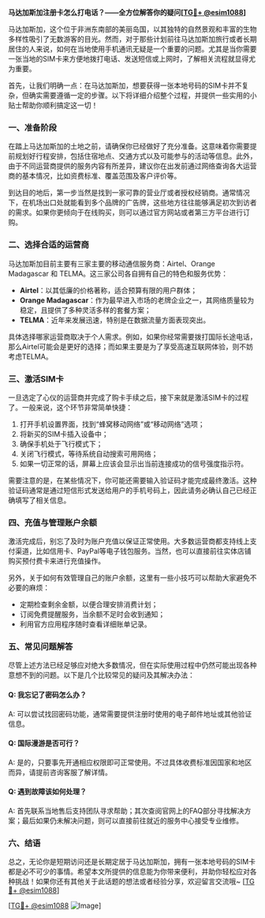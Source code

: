 **马达加斯加注册卡怎么打电话？——全方位解答你的疑问[[TG💪+ @esim1088](https://t.me/s/esim1088)]**

马达加斯加，这个位于非洲东南部的美丽岛国，以其独特的自然景观和丰富的生物多样性吸引了无数游客的目光。然而，对于那些计划前往马达加斯加旅行或者长期居住的人来说，如何在当地使用手机通讯无疑是一个重要的问题。尤其是当你需要一张当地的SIM卡来方便地拨打电话、发送短信或上网时，了解相关流程就显得尤为重要。

首先，让我们明确一点：在马达加斯加，想要获得一张本地号码的SIM卡并不复杂，但确实需要遵循一定的步骤。以下将详细介绍整个过程，并提供一些实用的小贴士帮助你顺利搞定这一切！

### 一、准备阶段

在踏上马达加斯加的土地之前，请确保你已经做好了充分准备。这意味着你需要提前规划好行程安排，包括住宿地点、交通方式以及可能参与的活动等信息。此外，由于不同运营商提供的服务内容有所差异，建议你在出发前通过网络查询各大运营商的基本情况，比如资费标准、覆盖范围及客户评价等。

到达目的地后，第一步当然是找到一家可靠的营业厅或者授权经销商。通常情况下，在机场出口处就能看到多个品牌的广告牌，这些地方往往能够满足初次到访者的需求。如果你更倾向于在线购买，则可以通过官方网站或者第三方平台进行订购。

### 二、选择合适的运营商

马达加斯加目前主要有三家主要的移动通信服务商：Airtel、Orange Madagascar 和 TELMA。这三家公司各自拥有自己的特色和服务优势：

- **Airtel**：以其低廉的价格著称，适合预算有限的用户群体；
- **Orange Madagascar**：作为最早进入市场的老牌企业之一，其网络质量较为稳定，且提供了多种灵活多样的套餐方案；
- **TELMA**：近年来发展迅速，特别是在数据流量方面表现突出。

具体选择哪家运营商取决于个人需求。例如，如果你经常需要拨打国际长途电话，那么Airtel可能会是更好的选择；而如果主要是为了享受高速互联网体验，则不妨考虑TELMA。

### 三、激活SIM卡

一旦选定了心仪的运营商并完成了购卡手续之后，接下来就是激活SIM卡的过程了。一般来说，这个环节非常简单快捷：

1. 打开手机设置界面，找到“蜂窝移动网络”或“移动网络”选项；
2. 将新买的SIM卡插入设备中；
3. 确保手机处于飞行模式下；
4. 关闭飞行模式，等待系统自动搜索可用网络；
5. 如果一切正常的话，屏幕上应该会显示出当前连接成功的信号强度指示符。

需要注意的是，在某些情况下，你可能还需要输入验证码才能完成最终激活。这种验证码通常是通过短信形式发送给用户的手机号码上，因此请务必确认自己已经正确填写了相关信息。

### 四、充值与管理账户余额

激活完成后，别忘了及时为账户充值以保证正常使用。大多数运营商都支持线上支付渠道，比如信用卡、PayPal等电子钱包服务。当然，也可以直接前往实体店铺购买预付费卡来进行充值操作。

另外，关于如何有效管理自己的账户余额，这里有一些小技巧可以帮助大家避免不必要的麻烦：

- 定期检查剩余金额，以便合理安排消费计划；
- 订阅免费提醒服务，当余额不足时会收到通知；
- 利用官方应用程序随时查看详细账单记录。

### 五、常见问题解答

尽管上述方法已经足够应对绝大多数情况，但在实际使用过程中仍然可能出现各种意想不到的问题。以下是几个比较常见的疑问及其解决办法：

#### Q: 我忘记了密码怎么办？
A: 可以尝试找回密码功能，通常需要提供注册时使用的电子邮件地址或其他验证信息。

#### Q: 国际漫游是否可行？
A: 是的，只要事先开通相应权限即可正常使用。不过具体收费标准因国家和地区而异，请提前咨询客服了解详情。

#### Q: 遇到故障该如何处理？
A: 首先联系当地售后支持团队寻求帮助；其次查阅官网上的FAQ部分寻找解决方案；最后如果仍未解决问题，则可以直接前往就近的服务中心接受专业维修。

### 六、结语

总之，无论你是短期访问还是长期定居于马达加斯加，拥有一张本地号码的SIM卡都是必不可少的事情。希望本文所提供的信息能为你带来便利，并助你轻松应对各种挑战！如果你还有其他关于此话题的想法或者经验分享，欢迎留言交流哦~ [[TG💪+ @esim1088](https://t.me/s/esim1088)]

[[TG💪+ @esim1088](https://t.me/s/esim1088) ![Image](https://i.postimg.cc/4NQfJmqS/Snipaste-2025-05-13-00-14-12.png)]